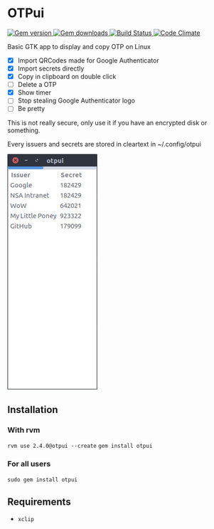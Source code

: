 # OTPui

[![Gem version](https://img.shields.io/gem/v/otpui.svg?style=flat-square)
](https://rubygems.org/gems/otpui)
[![Gem downloads](https://img.shields.io/gem/dt/otpui.svg?style=flat-square)
](https://rubygems.org/gems/otpui)
[![Build Status](https://img.shields.io/travis/vayan/otpui.svg?style=flat-square)
](https://travis-ci.org/vayan/otpui)
[![Code Climate](https://img.shields.io/codeclimate/github/vayan/otpui.svg?style=flat-square)
](https://codeclimate.com/github/vayan/otpui)


Basic GTK app to display and copy OTP on Linux

- [x] Import QRCodes made for Google Authenticator
- [x] Import secrets directly
- [x] Copy in clipboard on double click
- [ ] Delete a OTP
- [x] Show timer
- [ ] Stop stealing Google Authenticator logo
- [ ] Be pretty

This is not really secure, only use it if you have an encrypted disk or something.

Every issuers and secrets are stored in cleartext in ~/.config/otpui

![Look at this magnificient UI](https://github.com/vayan/otpui/blob/master/screenshot.png)

## Installation

### With rvm

`rvm use 2.4.0@otpui --create`
`gem install otpui`

### For all users

`sudo gem install otpui`

## Requirements
  * `xclip`
